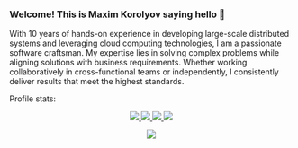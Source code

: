 ### Welcome! This is Maxim Korolyov saying hello 👋

With 10 years of hands-on experience in developing large-scale distributed systems and leveraging cloud computing technologies, I am a passionate software craftsman. My expertise lies in solving complex problems while aligning solutions with business requirements. Whether working collaboratively in cross-functional teams or independently, I consistently deliver results that meet the highest standards.

Profile stats:

<p align="center">
  <a href="https://github.com/mkorolyov">
    <img src="http://github-profile-summary-cards.vercel.app/api/cards/profile-details?username=mkorolyov&theme=transparent" />
  </a>
  <a href="https://github.com/mkorolyov">
    <img src="https://github-readme-streak-stats.herokuapp.com/?user=mkorolyov&hide_border=true&card_width=338&theme=transparent" />
  </a>
  <a href="https://github.com/mkorolyov">
    <img src="http://github-profile-summary-cards.vercel.app/api/cards/stats?username=mkorolyov&theme=transparent" />
  </a>
  <a href="https://github.com/mkorolyov">
    <img src="https://github-readme-stats.vercel.app/api/top-langs/?username=mkorolyov&langs_count=10&exclude_repo=&hide=makefile,lisp,css,html,JavaScript&layout=default&card_width=699&hide_border=true&theme=transparent" />
  </a>
</p>

<p align="center">
  <a href="https://github.com/mkorolyov">
    <img src="https://komarev.com/ghpvc/?username=mkorolyov&color=blue&style=flat)" />
  </a>
</p>
